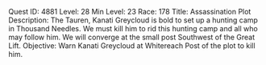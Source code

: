 Quest ID: 4881
Level: 28
Min Level: 23
Race: 178
Title: Assassination Plot
Description: The Tauren, Kanati Greycloud is bold to set up a hunting camp in Thousand Needles. We must kill him to rid this hunting camp and all who may follow him. We will converge at the small post Southwest of the Great Lift.
Objective: Warn Kanati Greycloud at Whitereach Post of the plot to kill him.

